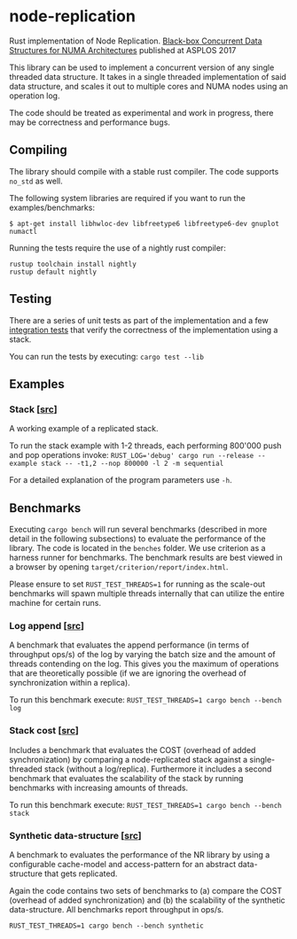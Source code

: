 # node-replication
Rust implementation of Node Replication. [Black-box Concurrent Data Structures for NUMA Architectures](https://dl.acm.org/citation.cfm?id=3037721) published at ASPLOS 2017

This library can be used to implement a concurrent version of any single threaded data structure. It takes in a single threaded implementation of said data structure, and
scales it out to multiple cores and NUMA nodes using an operation log.

The code should be treated as experimental and work in progress, there may be correctness and performance bugs.

## Compiling

The library should compile with a stable rust compiler. The code supports
`no_std` as well.

The following system libraries are required if you want to run the examples/benchmarks:
```
$ apt-get install libhwloc-dev libfreetype6 libfreetype6-dev gnuplot numactl
```

Running the tests require the use of a nightly rust compiler:
```
rustup toolchain install nightly
rustup default nightly
```

## Testing

There are a series of unit tests as part of the implementation and a few
[integration tests](./tests) that verify the correctness of the implementation
using a stack.

You can run the tests by executing: `cargo test --lib`

## Examples

### Stack [[src](examples/stack)]
A working example of a replicated stack.

To run the stack example with 1-2 threads, each performing 800'000 push and pop operations invoke:
`RUST_LOG='debug' cargo run --release --example stack -- -t1,2 --nop 800000 -l 2 -m sequential`

For a detailed explanation of the program parameters use `-h`.

## Benchmarks

Executing `cargo bench` will run several benchmarks (described in more detail
in the following subsections) to evaluate the performance of the library. The
code is located in the `benches` folder. We use criterion as a harness runner
for benchmarks. The benchmark results are best viewed in a browser by opening
`target/criterion/report/index.html`.

Please ensure to set `RUST_TEST_THREADS=1` for running as the scale-out
benchmarks will spawn multiple threads internally that can utilize the entire
machine for certain runs.

### Log append [[src](benches/log.rs)]

A benchmark that evaluates the append performance (in terms of throughput
ops/s) of the log by varying the batch size and the amount of threads
contending on the log. This gives you the maximum of operations that are
theoretically possible (if we are ignoring the overhead of synchronization
within a replica).

To run this benchmark execute:
`RUST_TEST_THREADS=1 cargo bench --bench log`

### Stack cost [[src](benches/stack.rs)]

Includes a benchmark that evaluates the COST (overhead of added synchronization) by 
comparing a node-replicated stack against a single-threaded stack 
(without a log/replica). Furthermore it includes a second benchmark that evaluates 
the scalability of the stack by running benchmarks with increasing amounts
of threads. 

To run this benchmark execute:
`RUST_TEST_THREADS=1 cargo bench --bench stack`

### Synthetic data-structure [[src](benches/synthetic.rs)]

A benchmark to evaluates the performance of the NR library by using a
configurable cache-model and access-pattern for an abstract data-structure 
that gets replicated.

Again the code contains two sets of benchmarks to (a) compare the COST 
(overhead of added synchronization) and (b) the scalability of the 
synthetic data-structure. All benchmarks report throughput in ops/s. 

`RUST_TEST_THREADS=1 cargo bench --bench synthetic`
